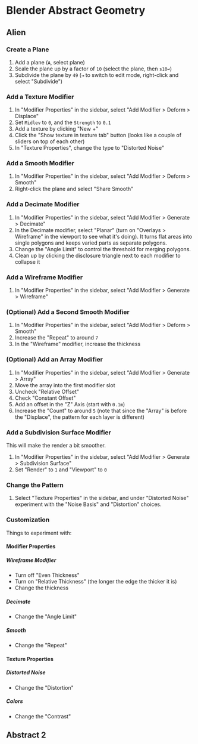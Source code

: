 # Blender Abstract Geometry

## Alien

### Create a Plane

1. Add a plane (`A`, select plane)
2. Scale the plane up by a factor of `10` (select the plane, then `s10↩`)
3. Subdivide the plane by `49` (`⇥` to switch to edit mode, right-click and select "Subdivide")

### Add a Texture Modifier

1. In "Modifier Properties" in the sidebar, select "Add Modifier > Deform > Displace"
2. Set `Midlev` to `0`, and the `Strength` to `0.1`
3. Add a texture by clicking "New +"
4. Click the "Show texture in texture tab" button (looks like a couple of sliders on top of each other)
5. In "Texture Properties", change the type to "Distorted Noise"

### Add a Smooth Modifier

1. In "Modifier Properties" in the sidebar, select "Add Modifier > Deform > Smooth"
2. Right-click the plane and select "Share Smooth"

### Add a Decimate Modifier

1. In "Modifier Properties" in the sidebar, select "Add Modifier > Generate > Decimate"
2. In the Decimate modifier, select "Planar" (turn on "Overlays > Wireframe" in the viewport to see what it's doing). It turns flat areas into single polygons and keeps varied parts as separate polygons.
3. Change the "Angle Limit" to control the threshold for merging polygons.
4. Clean up by clicking the disclosure triangle next to each modifier to collapse it

### Add a Wireframe Modifier

1. In "Modifier Properties" in the sidebar, select "Add Modifier > Generate > Wireframe"

### (Optional) Add a Second Smooth Modifier

1. In "Modifier Properties" in the sidebar, select "Add Modifier > Deform > Smooth"
2. Increase the "Repeat" to around `7`
3. In the "Wireframe" modifier, increase the thickness

### (Optional) Add an Array Modifier

1. In "Modifier Properties" in the sidebar, select "Add Modifier > Generate > Array"
2. Move the array into the first modifier slot
3. Uncheck "Relative Offset"
4. Check "Constant Offset"
5. Add an offset in the "Z" Axis (start with `0.1m`)
6. Increase the "Count" to around `5` (note that since the "Array" is before the "Displace", the pattern for each layer is different)

### Add a Subdivision Surface Modifier

This will make the render a bit smoother.

1. In "Modifier Properties" in the sidebar, select "Add Modifier > Generate > Subdivision Surface"
2. Set "Render" to `1` and "Viewport" to `0`

### Change the Pattern

1. Select "Texture Properties" in the sidebar, and under "Distorted Noise" experiment with the "Noise Basis" and "Distortion" choices.

### Customization

Things to experiment with:

#### Modifier Properties

##### Wireframe Modifier

- Turn off "Even Thickness"
- Turn on "Relative Thickness" (the longer the edge the thicker it is)
- Change the thickness

##### Decimate

- Change the "Angle Limit"

##### Smooth

- Change the "Repeat"

#### Texture Properties

##### Distorted Noise

- Change the "Distortion"

##### Colors

- Change the "Contrast"

## Abstract 2

